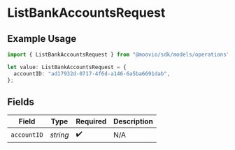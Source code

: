 # ListBankAccountsRequest

## Example Usage

```typescript
import { ListBankAccountsRequest } from "@moovio/sdk/models/operations";

let value: ListBankAccountsRequest = {
  accountID: "ad17932d-0717-4f6d-a146-6a5ba6691dab",
};
```

## Fields

| Field              | Type               | Required           | Description        |
| ------------------ | ------------------ | ------------------ | ------------------ |
| `accountID`        | *string*           | :heavy_check_mark: | N/A                |